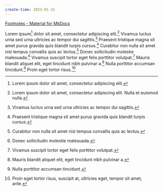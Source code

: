 ```yaml
---
create-time: 2023-01-31
---
```




[Footnotes - Material for MkDocs](https://squidfunk.github.io/mkdocs-material/reference/footnotes/)

Lorem ipsum[^1] dolor sit amet, consectetur adipiscing elit.[^2] Vivamus luctus urna sed urna ultricies ac tempor dui sagittis.[^3] Praesent tristique magna sit amet purus gravida quis blandit turpis cursus.[^4] Curabitur non nulla sit amet nisl tempus convallis quis ac lectus.[^5] Donec sollicitudin molestie malesuada.[^6] Vivamus suscipit tortor eget felis porttitor volutpat.[^7] Mauris blandit aliquet elit, eget tincidunt nibh pulvinar a.[^8] Nulla porttitor accumsan tincidunt.[^9] Proin eget tortor risus.[^10]







[^1]: Lorem ipsum dolor sit amet, consectetur adipiscing elit.
[^2]: Lorem ipsum dolor sit amet, consectetur adipiscing elit. Nulla et euismod nulla.
[^3]: Vivamus luctus urna sed urna ultricies ac tempor dui sagittis.
[^4]: Praesent tristique magna sit amet purus gravida quis blandit turpis cursus.
[^5]: Curabitur non nulla sit amet nisl tempus convallis quis ac lectus.
[^6]: Donec sollicitudin molestie malesuada.
[^7]: Vivamus suscipit tortor eget felis porttitor volutpat.
[^8]: Mauris blandit aliquet elit, eget tincidunt nibh pulvinar a.
[^9]: Nulla porttitor accumsan tincidunt.
[^10]: Proin eget tortor risus, suscipit at, ultricies eget, tempor sit amet, ante.
